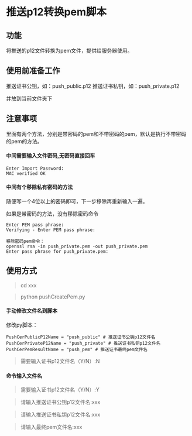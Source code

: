# 推送p12转换pem脚本

## 功能
将推送的p12文件转换为pem文件，提供给服务器使用。

## 使用前准备工作

推送证书公钥，如：push_public.p12
推送证书私钥，如：push_private.p12

并放到当前文件夹下

## 注意事项
里面有两个方法，分别是带密码的pem和不带密码的pem，默认是执行不带密码的pem的方法。


#### 中间需要输入文件密码,无密码直接回车

```
Enter Import Password:
MAC verified OK
```

#### 中间有个移除私有密码的方法

随便写一个4位以上的密码即可，下一步移除再重新输入一遍。

如果是带密码的方法，没有移除密码命令

```
Enter PEM pass phrase:
Verifying - Enter PEM pass phrase:

移除密码pem命令：
openssl rsa -in push_private.pem -out push_private.pem
Enter pass phrase for push_private.pem:
```

## 使用方式

> cd xxx

> python pushCreatePem.py

#### 手动修改文件名到脚本

修改py脚本：

```
PushCerPublicP12Name = "push_public" # 推送证书公钥p12文件名
PushCerPrivateP12Name = "push_private" # 推送证书私钥p12文件名
PushCerPemResultName = "push_pem" # 推送证书最终pem文件名
```

> 需要输入证书p12文件名（Y/N）:N 

#### 命令输入文件名

> 需要输入证书p12文件名（Y/N）:Y

> 请输入推送证书公钥p12文件名:xxx

> 请输入推送证书私钥p12文件名:xxx

> 请输入最终pem文件名:xxx


